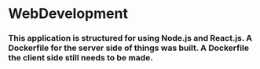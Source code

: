 # WebDevelopment


### This application is structured for using Node.js and React.js. A Dockerfile for the server side of things was built. A Dockerfile the client side still needs to be made.
